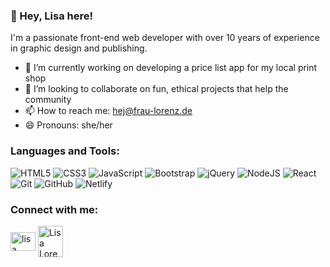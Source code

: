### 👋 Hey, Lisa here!
I'm a passionate front-end web developer with over 10 years of experience in graphic design and publishing.

- 🌱 I’m currently working on developing a price list app for my local print shop
- 👯 I’m looking to collaborate on fun, ethical projects that help the community
- 📫 How to reach me: hej@frau-lorenz.de
- 😄 Pronouns: she/her

<h3 align="left">Languages and Tools:</h3>

![HTML5](https://img.shields.io/badge/html5-%23E34F26.svg?style=for-the-badge&logo=html5&logoColor=white)
![CSS3](https://img.shields.io/badge/css3-%231572B6.svg?style=for-the-badge&logo=css3&logoColor=white)
![JavaScript](https://img.shields.io/badge/javascript-%23323330.svg?style=for-the-badge&logo=javascript&logoColor=%23F7DF1E)
![Bootstrap](https://img.shields.io/badge/bootstrap-%23563D7C.svg?style=for-the-badge&logo=bootstrap&logoColor=white)
![jQuery](https://img.shields.io/badge/jquery-%230769AD.svg?style=for-the-badge&logo=jquery&logoColor=white)
![NodeJS](https://img.shields.io/badge/node.js-6DA55F?style=for-the-badge&logo=node.js&logoColor=white)
![React](https://img.shields.io/badge/react-%2320232a.svg?style=for-the-badge&logo=react&logoColor=%2361DAFB)
![Git](https://img.shields.io/badge/git-%23F05033.svg?style=for-the-badge&logo=git&logoColor=white)
![GitHub](https://img.shields.io/badge/github-%23121011.svg?style=for-the-badge&logo=github&logoColor=white)
![Netlify](https://img.shields.io/badge/netlify-%23000000.svg?style=for-the-badge&logo=netlify&logoColor=#00C7B7)


<h3 align="left">Connect with me:</h3>
<p align="left">
<a href="https://linkedin.com/in/lisa-m-lorenz" target="blank"><img align="center" src="https://raw.githubusercontent.com/rahuldkjain/github-profile-readme-generator/master/src/images/icons/Social/linked-in-alt.svg" alt="lisa lorenz" height="30" width="40" /></a>
  <a href="https://bit.ly/3nIsEuv" target="blank"><img align="center" src="https://cdn-icons-png.flaticon.com/512/6588/6588143.png" alt="Lisa Lorenz CV" height="50" width="40" /></a>
</p>

